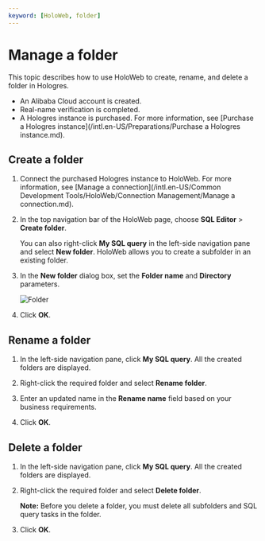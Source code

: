 ```yaml
---
keyword: [HoloWeb, folder]
---
```


# Manage a folder

This topic describes how to use HoloWeb to create, rename, and delete a folder in Hologres.

-   An Alibaba Cloud account is created.
-   Real-name verification is completed.
-   A Hologres instance is purchased. For more information, see [Purchase a Hologres instance](/intl.en-US/Preparations/Purchase a Hologres instance.md).

## Create a folder

1.  Connect the purchased Hologres instance to HoloWeb. For more information, see [Manage a connection](/intl.en-US/Common Development Tools/HoloWeb/Connection Management/Manage a connection.md).

2.  In the top navigation bar of the HoloWeb page, choose **SQL Editor** \> **Create folder**.

    You can also right-click **My SQL query** in the left-side navigation pane and select **New folder**. HoloWeb allows you to create a subfolder in an existing folder.

3.  In the **New folder** dialog box, set the **Folder name** and **Directory** parameters.

    ![Folder](https://static-aliyun-doc.oss-accelerate.aliyuncs.com/assets/img/en-US/0807762061/p144060.png)

4.  Click **OK**.


## Rename a folder

1.  In the left-side navigation pane, click **My SQL query**. All the created folders are displayed.

2.  Right-click the required folder and select **Rename folder**.

3.  Enter an updated name in the **Rename name** field based on your business requirements.

4.  Click **OK**.


## Delete a folder

1.  In the left-side navigation pane, click **My SQL query**. All the created folders are displayed.

2.  Right-click the required folder and select **Delete folder**.

    **Note:** Before you delete a folder, you must delete all subfolders and SQL query tasks in the folder.

3.  Click **OK**.


